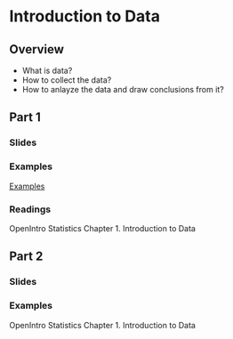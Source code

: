 # Introduction to Data

## Overview
* What is data?
* How to collect the data? 
* How to anlayze the data and draw conclusions from it?


## Part 1
### Slides
### Examples
[Examples](/Labs/01.intro-to-data.Rmd)

### Readings
OpenIntro Statistics Chapter 1. Introduction to Data

## Part 2
### Slides
### Examples

OpenIntro Statistics Chapter 1. Introduction to Data
